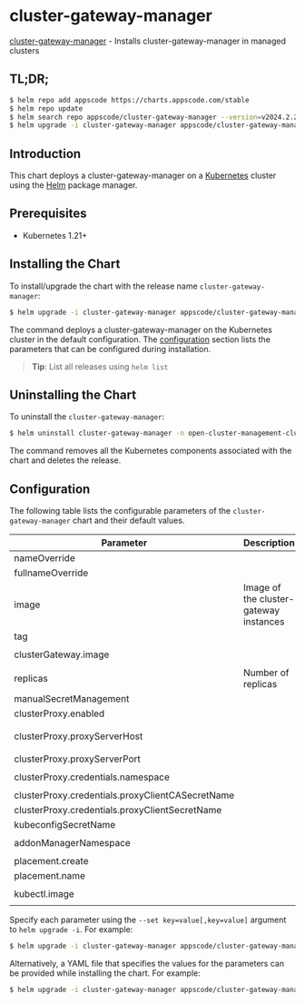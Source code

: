 # cluster-gateway-manager

[cluster-gateway-manager](https://github.com/kluster-manager/cluster-gateway) - Installs cluster-gateway-manager in managed clusters

## TL;DR;

```bash
$ helm repo add appscode https://charts.appscode.com/stable
$ helm repo update
$ helm search repo appscode/cluster-gateway-manager --version=v2024.2.25
$ helm upgrade -i cluster-gateway-manager appscode/cluster-gateway-manager -n open-cluster-management-cluster-gateway --create-namespace --version=v2024.2.25
```

## Introduction

This chart deploys a cluster-gateway-manager on a [Kubernetes](http://kubernetes.io) cluster using the [Helm](https://helm.sh) package manager.

## Prerequisites

- Kubernetes 1.21+

## Installing the Chart

To install/upgrade the chart with the release name `cluster-gateway-manager`:

```bash
$ helm upgrade -i cluster-gateway-manager appscode/cluster-gateway-manager -n open-cluster-management-cluster-gateway --create-namespace --version=v2024.2.25
```

The command deploys a cluster-gateway-manager on the Kubernetes cluster in the default configuration. The [configuration](#configuration) section lists the parameters that can be configured during installation.

> **Tip**: List all releases using `helm list`

## Uninstalling the Chart

To uninstall the `cluster-gateway-manager`:

```bash
$ helm uninstall cluster-gateway-manager -n open-cluster-management-cluster-gateway
```

The command removes all the Kubernetes components associated with the chart and deletes the release.

## Configuration

The following table lists the configurable parameters of the `cluster-gateway-manager` chart and their default values.

|                    Parameter                     |              Description               |                              Default                              |
|--------------------------------------------------|----------------------------------------|-------------------------------------------------------------------|
| nameOverride                                     |                                        | <code>""</code>                                                   |
| fullnameOverride                                 |                                        | <code>""</code>                                                   |
| image                                            | Image of the cluster-gateway instances | <code>ghcr.io/kluster-manager/cluster-gateway-manager</code>      |
| tag                                              |                                        | <code>latest</code>                                               |
| clusterGateway.image                             |                                        | <code>ghcr.io/kluster-manager/cluster-gateway</code>              |
| replicas                                         | Number of replicas                     | <code>1</code>                                                    |
| manualSecretManagement                           |                                        | <code>false</code>                                                |
| clusterProxy.enabled                             |                                        | <code>true</code>                                                 |
| clusterProxy.proxyServerHost                     |                                        | <code>"proxy-entrypoint.open-cluster-management-addon.svc"</code> |
| clusterProxy.proxyServerPort                     |                                        | <code>8090</code>                                                 |
| clusterProxy.credentials.namespace               |                                        | <code>open-cluster-management-addon</code>                        |
| clusterProxy.credentials.proxyClientCASecretName |                                        | <code>proxy-server-ca</code>                                      |
| clusterProxy.credentials.proxyClientSecretName   |                                        | <code>proxy-client</code>                                         |
| kubeconfigSecretName                             |                                        | <code>""</code>                                                   |
| addonManagerNamespace                            |                                        | <code>open-cluster-management-cluster-gateway</code>              |
| placement.create                                 |                                        | <code>true</code>                                                 |
| placement.name                                   |                                        | <code>global</code>                                               |
| kubectl.image                                    |                                        | <code>ghcr.io/appscode/kubectl-nonroot:1.25</code>                |


Specify each parameter using the `--set key=value[,key=value]` argument to `helm upgrade -i`. For example:

```bash
$ helm upgrade -i cluster-gateway-manager appscode/cluster-gateway-manager -n open-cluster-management-cluster-gateway --create-namespace --version=v2024.2.25 --set image=ghcr.io/kluster-manager/cluster-gateway-manager
```

Alternatively, a YAML file that specifies the values for the parameters can be provided while
installing the chart. For example:

```bash
$ helm upgrade -i cluster-gateway-manager appscode/cluster-gateway-manager -n open-cluster-management-cluster-gateway --create-namespace --version=v2024.2.25 --values values.yaml
```
